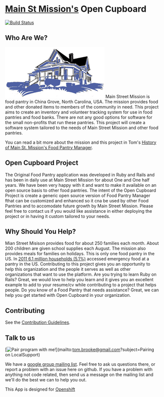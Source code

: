 
# [Main St Mission's](http://www.mainstmission.org/) Open Cupboard

[![Build Status](https://travis-ci.org/MainStMission/oc.svg?branch=master)](https://travis-ci.org/MainStMission/oc)
## Who Are We?

![Main Street Mission](/app/assets/images/msm_logo.png)
Main Street Mission is food pantry in China Grove, North Carolina, USA. The mission provides food and other donated items to
members of the community in need. This project aims to create an inventory and volunteer tracking system for use in food pantries and
food banks. There are not any good options for software for the small non-profits that run these pantries. This project will create a
software system tailored to the needs of Main Street Mission and other food pantries.

You can read a bit more about the mission and this project in Tom's
[History of Main St. Mission's Food Pantry Manager](https://github.com/MainStMission/food-pantry-manager/blob/master/HISTORY.md).

## Open Cupboard Project

The Original Food Pantry application was developed in Ruby and Rails and has been in daily use at Main Street Mission for about One and One half years. We have been very happy with it and want to make it available on an open source basis to other food pantries. The intent of the Open Cupboard Project is create a generic open source version of Food Pantry Manager fthat can be customized and enhanced so it cna be used by other Food Pantries and to accomodate future growth by Main Street Mission. Please feel free to contact us if you would like assistance in either deploying the project or in having it custom tailored to your needs.

## Why Should You Help?

Mian Street Misison provides food for about 250 families each month. About 200 children are given school supplies each August. The mission also
provides meals for families on holidays. This is only one food pantry in the US. In [2011 6.1 million households (5.1%)](http://feedingamerica.org/hunger-in-america/hunger-facts/hunger-and-poverty-statistics.aspx)
accessed emergency food at a pantry in the US. Contributing to this project gives you an opportunity to help this organization and the people
it serves as well as other organizations that want to use the platform. Are you trying to learn Ruby on Rails? Great, we would love to help you learn and it gives you an excellent example to add to
your resume/cv while contributing to a project that helps people. Do you know of a Food Pantry that needs assistance? Great, we can help you get started with Open Cupboard in your organization.  

## Contributing


See the [Contribution Guidelines](https://github.com/MainStMission/food-pantry-manager/blob/master/CONTRIBUTING.md).

## Talk to us

[![Pair program with me!](http://pairprogramwith.me/badge.png)](mailto:tom.brooke@gmail.com?subject=Pairing on LocalSupport)

We have a [google group mailing list](https://groups.google.com/forum/?fromgroups#!forum/main-street-mission-development).
Feel free to ask us questions there, or report a problem with an issue here on github. If you have a problem with anything not code related,
then send us a message on the mailing list and we'll do the best we can to help you out.

This App is designed for [Openshift](http://openshift.github.io/documentation/oo_cartridge_guide.html#ruby)


